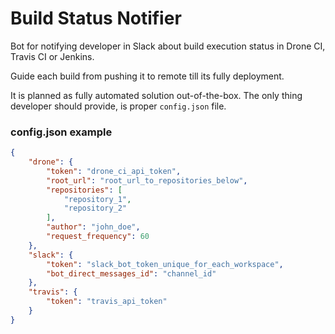 # Build Status Notifier

Bot for notifying developer in Slack about build execution status in Drone CI, Travis CI or Jenkins.

Guide each build from pushing it to remote till its fully deployment.

It is planned as fully automated solution out-of-the-box. The only thing developer should provide, is proper `config.json` file.

### config.json example

```JSON
{
    "drone": {
        "token": "drone_ci_api_token",
        "root_url": "root_url_to_repositories_below",
        "repositories": [
            "repository_1",
            "repository_2"
        ],
        "author": "john_doe",
        "request_frequency": 60
    },
    "slack": {
        "token": "slack_bot_token_unique_for_each_workspace",
        "bot_direct_messages_id": "channel_id"
    },
    "travis": {
        "token": "travis_api_token"
    }
}
```